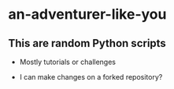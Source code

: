 # an-adventurer-like-you
## This are random Python scripts
+ Mostly tutorials or challenges
* I can make changes on a forked repository?          
